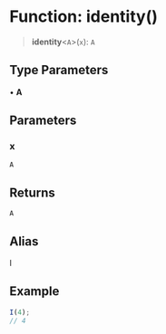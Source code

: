 # Function: identity()

> **identity**\<`A`\>(`x`): `A`

## Type Parameters

• **A**

## Parameters

### x

`A`

## Returns

`A`

## Alias

I

## Example

```ts
I(4);
// 4
```
